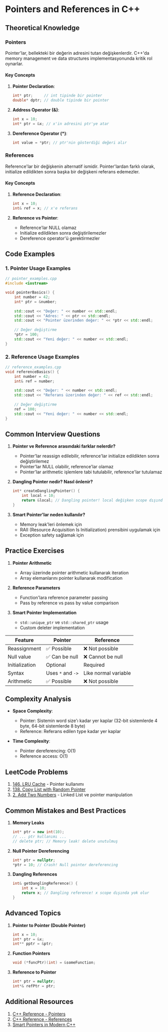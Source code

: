 # Pointers and References in C++

## Theoretical Knowledge

### Pointers
Pointer'lar, bellekteki bir değerin adresini tutan değişkenlerdir. C++'da memory management ve data structures implementasyonunda kritik rol oynarlar.

#### Key Concepts
1. **Pointer Declaration**: 
   ```cpp
   int* ptr;     // int tipinde bir pointer
   double* dptr; // double tipinde bir pointer
   ```

2. **Address Operator (&)**:
   ```cpp
   int x = 10;
   int* ptr = &x; // x'in adresini ptr'ye atar
   ```

3. **Dereference Operator (*)**:
   ```cpp
   int value = *ptr; // ptr'nin gösterdiği değeri alır
   ```

### References
Reference'lar bir değişkenin alternatif ismidir. Pointer'lardan farklı olarak, initialize edildikten sonra başka bir değişkeni referans edemezler.

#### Key Concepts
1. **Reference Declaration**:
   ```cpp
   int x = 10;
   int& ref = x; // x'e referans
   ```

2. **Reference vs Pointer**:
   - Reference'lar NULL olamaz
   - Initialize edildikten sonra değiştirilemezler
   - Dereference operator'ü gerektirmezler

## Code Examples

### 1. Pointer Usage Examples
```cpp
// pointer_examples.cpp
#include <iostream>

void pointerBasics() {
    int number = 42;
    int* ptr = &number;
    
    std::cout << "Değer: " << number << std::endl;
    std::cout << "Adres: " << ptr << std::endl;
    std::cout << "Pointer üzerinden değer: " << *ptr << std::endl;
    
    // Değer değiştirme
    *ptr = 100;
    std::cout << "Yeni değer: " << number << std::endl;
}
```

### 2. Reference Usage Examples
```cpp
// reference_examples.cpp
void referenceBasics() {
    int number = 42;
    int& ref = number;
    
    std::cout << "Değer: " << number << std::endl;
    std::cout << "Referans üzerinden değer: " << ref << std::endl;
    
    // Değer değiştirme
    ref = 100;
    std::cout << "Yeni değer: " << number << std::endl;
}
```

## Common Interview Questions

1. **Pointer ve Reference arasındaki farklar nelerdir?**
   - Pointer'lar reassign edilebilir, reference'lar initialize edildikten sonra değiştirilemez
   - Pointer'lar NULL olabilir, reference'lar olamaz
   - Pointer'lar arithmetic işlemlere tabi tutulabilir, reference'lar tutulamaz

2. **Dangling Pointer nedir? Nasıl önlenir?**
   ```cpp
   int* createDanglingPointer() {
       int local = 10;
       return &local; // Dangling pointer! local değişken scope dışında yok olur
   }
   ```

3. **Smart Pointer'lar neden kullanılır?**
   - Memory leak'leri önlemek için
   - RAII (Resource Acquisition Is Initialization) prensibini uygulamak için
   - Exception safety sağlamak için

## Practice Exercises

1. **Pointer Arithmetic**
   - Array üzerinde pointer arithmetic kullanarak iteration
   - Array elemanlarını pointer kullanarak modification

2. **Reference Parameters**
   - Function'lara reference parameter passing
   - Pass by reference vs pass by value comparison

3. **Smart Pointer Implementation**
   - `std::unique_ptr` ve `std::shared_ptr` usage
   - Custom deleter implementation

| Feature | Pointer | Reference |
|---------|---------|-----------|
| Reassignment | ✅ Possible | ❌ Not possible |
| Null value | ✅ Can be null | ❌ Cannot be null |
| Initialization | Optional | Required |
| Syntax | Uses `*` and `->` | Like normal variable |
| Arithmetic | ✅ Possible | ❌ Not possible |

## Complexity Analysis

- **Space Complexity**: 
  - Pointer: Sistemin word size'ı kadar yer kaplar (32-bit sistemlerde 4 byte, 64-bit sistemlerde 8 byte)
  - Reference: Referans edilen type kadar yer kaplar

- **Time Complexity**:
  - Pointer dereferencing: O(1)
  - Reference access: O(1)

## LeetCode Problems

1. [146. LRU Cache](https://leetcode.com/problems/lru-cache/) - Pointer kullanımı
2. [138. Copy List with Random Pointer](https://leetcode.com/problems/copy-list-with-random-pointer/)
3. [2. Add Two Numbers](https://leetcode.com/problems/add-two-numbers/) - Linked List ve pointer manipulation

## Common Mistakes and Best Practices

1. **Memory Leaks**
   ```cpp
   int* ptr = new int(10);
   // ... ptr kullanımı ...
   // delete ptr; // Memory leak! delete unutulmuş
   ```

2. **Null Pointer Dereferencing**
   ```cpp
   int* ptr = nullptr;
   *ptr = 10; // Crash! Null pointer dereferencing
   ```

3. **Dangling References**
   ```cpp
   int& getDanglingReference() {
       int x = 10;
       return x; // Dangling reference! x scope dışında yok olur
   }
   ```

## Advanced Topics

1. **Pointer to Pointer (Double Pointer)**
   ```cpp
   int x = 10;
   int* ptr = &x;
   int** pptr = &ptr;
   ```

2. **Function Pointers**
   ```cpp
   void (*funcPtr)(int) = &someFunction;
   ```

3. **Reference to Pointer**
   ```cpp
   int* ptr = nullptr;
   int*& refPtr = ptr;
   ```

## Additional Resources

1. [C++ Reference - Pointers](https://en.cppreference.com/w/cpp/language/pointer)
2. [C++ Reference - References](https://en.cppreference.com/w/cpp/language/reference)
3. [Smart Pointers in Modern C++](https://www.modernescpp.com/index.php/memory-management-with-modern-c)
``` 